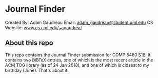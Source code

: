 # Journal Finder
Created By: Adam Gaudreau
Email: adam_gaudreau@student.uml.edu
CS Website: www.cs.uml.edu/~agaudrea/

## About this repo
This repo contains the Journal Finder submission for COMP 5460 S18. It contains two BiBTeX entries, one of which is the most recent article in the ACM TOG library (as of 24 Jan 2018), and one of which is closest to my birthday (June). That's about it.
